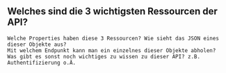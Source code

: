 ## Welches sind die 3 wichtigsten Ressourcen der API?
    Welche Properties haben diese 3 Ressourcen? Wie sieht das JSON eines dieser Objekte aus?
    Mit welchem Endpunkt kann man ein einzelnes dieser Objekte abholen?
    Was gibt es sonst noch wichtiges zu wissen zu dieser API? z.B. Authentifizierung o.Ä.
